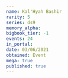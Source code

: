 ```yaml
---
name: Kal'Hyah Bashir
rarity: 5
series: ds9
memory_alpha:
bigbook_tier: -1
events: 24
in_portal:
date: 03/06/2021
obtained: Event
mega: true
published: true
---
```



